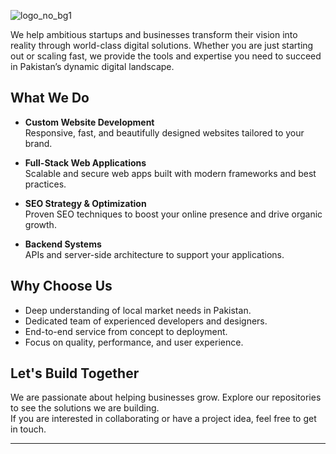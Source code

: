 ![logo_no_bg1](https://github.com/user-attachments/assets/b5ecc5a7-2089-4c40-90ee-bfe5ec035c9f)

We help ambitious startups and businesses transform their vision into reality through world-class digital solutions. Whether you are just starting out or scaling fast, we provide the tools and expertise you need to succeed in Pakistan’s dynamic digital landscape.

## What We Do

- **Custom Website Development**  
  Responsive, fast, and beautifully designed websites tailored to your brand.

- **Full-Stack Web Applications**  
  Scalable and secure web apps built with modern frameworks and best practices.

- **SEO Strategy & Optimization**  
  Proven SEO techniques to boost your online presence and drive organic growth.

- **Backend Systems**  
  APIs and server-side architecture to support your applications.

## Why Choose Us

- Deep understanding of local market needs in Pakistan.
- Dedicated team of experienced developers and designers.
- End-to-end service from concept to deployment.
- Focus on quality, performance, and user experience.

## Let's Build Together

We are passionate about helping businesses grow. Explore our repositories to see the solutions we are building.  
If you are interested in collaborating or have a project idea, feel free to get in touch.

---

